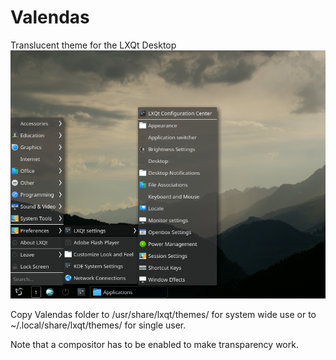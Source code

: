 # Valendas
Translucent theme for the LXQt Desktop
![Screenshot](https://github.com/stefonarch/lxqt-themes/raw/master/Valendas.png)

Copy Valendas folder to /usr/share/lxqt/themes/ for system wide use or to ~/.local/share/lxqt/themes/ for single user.

Note that a compositor has to be enabled to make transparency work.